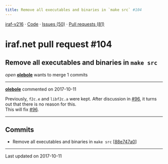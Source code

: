 ```yaml
---
title: Remove all executables and binaries in `make src` #104
---
```


[iraf-v216](/iraf-v216) · [Code](https://github.com/iraf-community/iraf/tree/iraf-v216) · [Issues (50)](/iraf-v216/issues) · [Pull requests (81)](/iraf-v216/issues/pulls)

# iraf.net pull request #104
## Remove all executables and binaries in `make src`
*open* **[olebole](https://github.com/olebole)** wants to merge 1 commits

- - - -

**[olebole](https://github.com/olebole)** commented on 2017-10-11

Previously, `f2c.e` and `libf2c.a` were kept. After discussion in [#96](https://iraf-community.github.io/iraf-v216/issues/96), it turns out that there is no reason for this.   
This will fix [#96](https://iraf-community.github.io/iraf-v216/issues/96).
- - - -

## Commits

* Remove all executables and binaries in `make src` [[88e747a0](https://github.com/iraf-community/iraf/commit/88e747a04c6746f2e25c5fd1079ff11fcadd56a4)]

- - - -

Last updated on 2017-10-11
